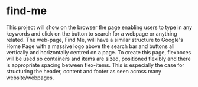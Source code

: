 # find-me

This project will show on the browser the page enabling users to type in any keywords and click on the button to search for a webpage or anything related.
The web-page, Find Me, will have a similar structure to Google's Home Page with a massive logo above the search bar and buttons all vertically and horizontally 
centred on a page. To create this page, flexboxes will be used so containers and items are sized, positioned flexibly and there is appropriate spacing between flex-items. 
This is especially the case for structuring the header, content and footer as seen across many website/webpages.
